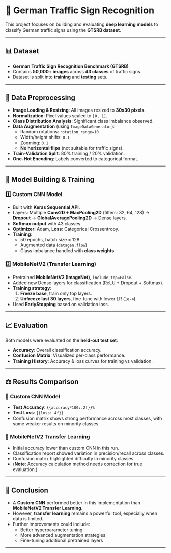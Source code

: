 # 🚗 German Traffic Sign Recognition  

This project focuses on building and evaluating **deep learning models** to classify German traffic signs using the **GTSRB dataset**.  

---

## 📊 Dataset
- **German Traffic Sign Recognition Benchmark (GTSRB)**  
- Contains **50,000+ images** across **43 classes** of traffic signs.  
- Dataset is split into **training** and **testing** sets.  

---

## 🧹 Data Preprocessing
- **Image Loading & Resizing**: All images resized to **30x30 pixels**.  
- **Normalization**: Pixel values scaled to `[0, 1]`.  
- **Class Distribution Analysis**: Significant class imbalance observed.  
- **Data Augmentation** (using `ImageDataGenerator`):  
  - Random rotations: `rotation_range=10`  
  - Width/height shifts: `0.1`  
  - Zooming: `0.1`  
  - **No horizontal flips** (not suitable for traffic signs).  
- **Train-Validation Split**: 80% training / 20% validation.  
- **One-Hot Encoding**: Labels converted to categorical format.  

---

## 🧠 Model Building & Training  

### 1️⃣ Custom CNN Model  
- Built with **Keras Sequential API**.  
- Layers: Multiple **Conv2D + MaxPooling2D** (filters: 32, 64, 128) → **Dropout** → **GlobalAveragePooling2D** → Dense layers.  
- **Softmax output** with 43 classes.  
- **Optimizer**: Adam, **Loss**: Categorical Crossentropy.  
- **Training**:  
  - 50 epochs, batch size = 128  
  - Augmented data (`datagen.flow`)  
  - Class imbalance handled with **class weights**  

### 2️⃣ MobileNetV2 (Transfer Learning)  
- Pretrained **MobileNetV2 (ImageNet)**, `include_top=False`.  
- Added new Dense layers for classification (ReLU + Dropout + Softmax).  
- **Training strategy**:  
  1. **Freeze base**, train only top layers.  
  2. **Unfreeze last 30 layers**, fine-tune with lower LR (`1e-4`).  
- Used **EarlyStopping** based on validation loss.  

---

## 📈 Evaluation
Both models were evaluated on the **held-out test set**:  

- **Accuracy**: Overall classification accuracy.  
- **Confusion Matrix**: Visualized per-class performance.  
- **Training History**: Accuracy & loss curves for training vs validation.  

---

## ⚖️ Results Comparison

### 🔹 Custom CNN Model  
- **Test Accuracy**: `{{accuracy*100:.2f}}%`  
- **Test Loss**: `{{loss:.4f}}`  
- Confusion matrix shows strong performance across most classes, with some weaker results on minority classes.  

### 🔹 MobileNetV2 Transfer Learning  
- Initial accuracy lower than custom CNN in this run.  
- Classification report showed variation in precision/recall across classes.  
- Confusion matrix highlighted difficulty in minority classes.  
- (**Note**: Accuracy calculation method needs correction for true evaluation.)  

---

## 👋 Conclusion
- A **Custom CNN** performed better in this implementation than **MobileNetV2 Transfer Learning**.  
- However, **transfer learning** remains a powerful tool, especially when data is limited.  
- Further improvements could include:  
  - Better hyperparameter tuning  
  - More advanced augmentation strategies  
  - Fine-tuning additional pretrained layers  

---
